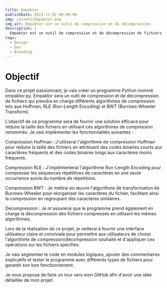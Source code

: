 ```yaml
---
title: Empaktor
publishDate: 2023-11-01 00:00:00
img: /assets/Empaktor.png
img_alt: Empaktor est un outil de compression et de décompression.
description: |
  Empaktor est un outil de compression et de décompression de fichiers qui prend en charge différents algorithmes de compression tels que Huffman, RLE (Run-Length Encoding) et BWT (Burrows-Wheeler Transform)..
tags:
  - Design
  - Dev
  - Branding
---
```


# Objectif 
Dans ce projet passionnant, je vais créer un programme Python nommé empaktor.py. Empaktor sera un outil de compression et de décompression de fichiers qui prendra en charge différents algorithmes de compression tels que Huffman, RLE (Run-Length Encoding) et BWT (Burrows-Wheeler Transform).

L'objectif de ce programme sera de fournir une solution efficace pour réduire la taille des fichiers en utilisant ces algorithmes de compression renommés. Je vais implémenter les fonctionnalités suivantes :

Compression Huffman : J'utiliserai l'algorithme de compression Huffman pour réduire la taille des fichiers en attribuant des codes binaires courts aux caractères fréquents et des codes binaires longs aux caractères moins fréquents.

Compression RLE : J'implémenterai l'algorithme Run-Length Encoding pour compresser les séquences répétitives de caractères en une seule occurrence suivie du nombre de répétitions.

Compression BWT : Je mettrai en œuvre l'algorithme de transformation de Burrows-Wheeler pour réorganiser les caractères du fichier, facilitant ainsi la compression en regroupant des caractères similaires.

Décompression : Je m'assurerai que le programme prend également en charge la décompression des fichiers compressés en utilisant les mêmes algorithmes.

Lors de la réalisation de ce projet, je veillerai à fournir une interface utilisateur claire et conviviale pour permettre aux utilisateurs de choisir l'algorithme de compression/décompression souhaité et d'appliquer ces opérations sur les fichiers spécifiés.

Je vais segmenter le code en modules logiques, ajouter des commentaires explicatifs et tester le programme avec différents types de fichiers pour garantir son bon fonctionnement.

Je vous propose de faire un tour vers mon GitHub afin d'avoir une idée détaillée de mon projet.